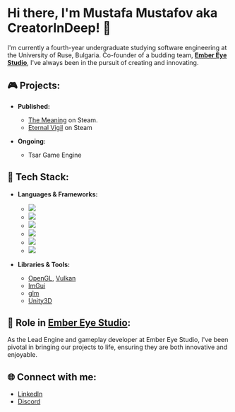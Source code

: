 # Hi there, I'm Mustafa Mustafov aka CreatorInDeep! 👋

I'm currently a fourth-year undergraduate studying software engineering at the University of Ruse, Bulgaria. Co-founder of a budding team, [**Ember Eye Studio**](https://embereyestudio.com/), I've always been in the pursuit of creating and innovating. 

## 🎮 Projects:

- **Published:**
  - [The Meaning](https://store.steampowered.com/app/2000480) on Steam.
  - [Eternal Vigil](https://store.steampowered.com/app/2543750) on Steam
  
- **Ongoing:**
  - Tsar Game Engine

## 🔧 Tech Stack:

- **Languages & Frameworks:** 
  - ![](https://img.shields.io/badge/-C/C++-blue)
  - ![](https://img.shields.io/badge/-CSharp-blue)
  - ![](https://img.shields.io/badge/-Unity3D-black?logo=unity)
  - ![](https://img.shields.io/badge/-Assembly_x86-yellow)
  - ![](https://img.shields.io/badge/-HTML/CSS/JS-green)
  - ![](https://img.shields.io/badge/-nodeJS-green?logo=node.js)

- **Libraries & Tools:**
  - [OpenGL](https://www.opengl.org), [Vulkan](https://www.vulkan.org)
  - [ImGui](https://github.com/ocornut/imgui)
  - [glm](https://github.com/g-truc/glm)
  - [Unity3D](https://unity.com)

## 🌟 Role in [Ember Eye Studio](https://embereyestudio.com/):
As the Lead Engine and gameplay developer at Ember Eye Studio, I've been pivotal in bringing our projects to life, ensuring they are both innovative and enjoyable.

## 🌐 Connect with me:

- [LinkedIn](https://www.linkedin.com/in/mustafa-mustafov-591482220)
- [Discord](discordapp.com/users/263372978836865025)


